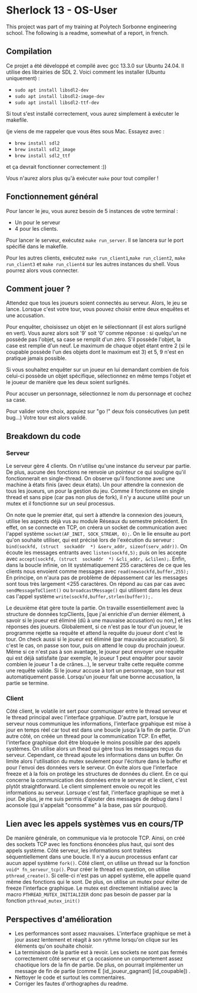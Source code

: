 # Sherlock 13 - OS-User
This project was part of my training at Polytech Sorbonne engineering school. The following is a readme, somewhat of a report, in french.

## Compilation
Ce projet a été développé et compilé avec gcc 13.3.0 sur Ubuntu 24.04. Il utilise des librairies de SDL 2. Voici comment les installer (Ubuntu uniquement) :
 - `sudo apt install libsdl2-dev `
 - `sudo apt install libsdl2-image-dev `
 - `sudo apt install libsdl2-ttf-dev `
 
 Si tout s'est installé correctement, vous aurez simplement à exécuter le makefile.
 
 (je viens de me rappeler que vous êtes sous Mac. Essayez avec :
 - `brew install sdl2`
 - `brew install sdl2_image`
 - `brew install sdl2_ttf`

et ça devrait fonctionner correctement :))

Vous n'aurez alors plus qu'à exécuter `make` pour tout compiler !

## Fonctionnement général
Pour lancer le jeu, vous aurez besoin de 5 instances de votre terminal :
- Un pour le serveur
- 4 pour les clients.

Pour lancer le serveur, exécutez `make run_server`. Il se lancera sur le port spécifié dans le makefile.

Pour les autres clients, exécutez `make run_client1`,`make run_client2`, `make run_client3` et `make run_client4` sur les autres instances du shell. Vous pourrez alors vous connecter.

## Comment jouer ?
Attendez que tous les joueurs soient connectés au serveur.
Alors, le jeu se lance. Lorsque c'est votre tour, vous pouvez choisir entre deux enquêtes et une accusation.

Pour enquêter, choisissez un objet en le sélectionnant (il est alors surligné en vert). Vous aurez alors soit '9' soit '0' comme réponse : si quelqu'un ne possède pas l'objet, sa case se remplit d'un zéro. S'il possède l'objet, la case est remplie d'un neuf. Le maximum de chaque objet étant entre 2 (si le coupable possède l'un des objets dont le maximum est 3) et 5, 9 n'est en pratique jamais possible.

Si vous souhaitez enquêter sur un joueur en lui demandant combien de fois celui-ci possède un objet spécifique, sélectionnez en même temps l'objet et le joueur de manière que les deux soient surlignés.

Pour accuser un personnage, sélectionnez le nom du personnage et cochez sa case.

Pour valider votre choix, appuiez sur "go !" deux fois consécutives (un petit bug...)
Votre tour est alors validé.

## Breakdown du code

### Serveur
Le serveur gère 4 clients. On n'utilise qu'une instance du serveur par partie. De plus, aucune des fonctions ne renvoie un pointeur ce qui souligne qu'il fonctionnerait en single-thread.
On observe qu'il fonctionne avec une machine à états finis (avec deux états). Un pour attendre la connexion de tous les joueurs, un pour la gestion du jeu.
Comme il fonctionne en single thread et sans pipe (car pas non plus de fork), il n'y a aucune utilité pour un mutex et il fonctionne sur un seul processus.

On note que le premier état, qui sert à attendre la connexion des joueurs, utilise les aspects déjà vus au module Réseaux du semestre précédent. En effet, on se connecte en TCP, on créera un socket de communication avec l'appel système `socket(AF_INET, SOCK_STREAM, 0);`.  On le lie ensuite au port qu'on souhaite utiliser, qui est précisé lors de l'exécution du serveur : `bind(sockfd, (struct  sockaddr  *) &serv_addr, sizeof(serv_addr))`.  On écoute les messages entrants avec `listen(sockfd,5);` puis on les accepte avec `accept(sockfd, (struct  sockaddr  *) &cli_addr, &clilen);`. Enfin, dans la boucle infinie, on lit systématiquement 255 caractères de ce que les clients nous envoient comme messages avec `read(newsockfd,buffer,255);` En principe, on n'aura pas de problème de dépassement car les messages sont tous très largement <255 caractères. On répond au cas par cas avec `sendMessageToClient()` ou `broadcastMessage()` qui utilisent dans les deux cas l'appel système `write(sockfd,buffer,strlen(buffer));.`

Le deuxième état gère toute la partie. On travaille essentiellement avec la structure de données tcpClients, [que j'ai enrichie d'un dernier élément, à savoir si le joueur est éliminé (dû à une mauvaise accusation) ou non,] et les réponses des joueurs. Globalement, si ce n'est pas le tour d'un joueur, le programme rejette sa requête et attend la requête du joueur dont c'est le tour. On check aussi si le joueur est éliminé (par mauvaise accusation). Si c'est le cas, on passe son tour, puis on attend le coup du prochain joueur. Même si ce n'est pas à son avantage, le joueur peut envoyer une requête qui est déjà satisfaite (par exemple, le joueur 1 peut enquêter pour savoir combien le joueur 1 a de crânes...), le serveur traîte cette requête comme une requête valide. Si le joueur accuse à tort un personnage, son tour est automatiquement passé. Lorsqu'un joueur fait une bonne accusation, la partie se termine.

### Client
Côté client, le volatile int sert pour communiquer entre le thread serveur et le thread principal avec l'interface grpahique. D'autre part, lorsque le serveur nous communique les informations, l'interface grpahique est mise à jour en temps réel car tout est dans une boucle jusqu'à la fin de partie. D'un autre côté, on créée un thread pour la communication TCP. En effet, l'interface graphique doit être bloquée le moins possible par des appels systèmes. On utilise alors un thead qui gère tous les messages reçus du serveur. Cependant, ce thread ajoute les informations dans un buffer. On limite alors l'utilisation du mutex seulement pour l'écriture dans le buffer et pour l'envoi des données vers le serveur. On évite alors que l'interface freeze et à la fois on protège les structures de données du client. En ce qui concerne la communication des données entre le serveur et le client, c'est plytôt straightforward. Le client simplement envoie ou reçoit les informations au serveur. Lorsuqe c'est fait, l'interface graphique se met à jour. De plus, je me suis permis d'ajouter des messages de debug dans l aconsole (qui s'appelait "consomme" à la base, pas sûr pourquoi).

## Lien avec les appels systèmes vus en cours/TP
De manière générale, on communique via le protocole TCP. Ainsi, on créé des sockets TCP avec les fonctions énoncées plus haut, qui sont des appels système. 
Côté serveur, les informations sont traitées séquentiellement dans une boucle. Il n'y a aucun processus enfant car aucun appel système `fork()`. 
Côté client, on utilise un thread sur la fonction `void* fn_serveur_tcp()`. Pour créer le thread en question, on utilise `pthread_create()`. Si celle-ci n'est pas un appel système, elle appelle quand même des fonctions qui le sont. De plus, on utilise un mutex pour éviter de freeze l'interface graphique. Le mutex est directement initialisé avec la macro `PTHREAD_MUTEX_INITIALIZER` donc pas besoin de passer par la fonction `pthread_mutex_init()`

	 
## Perspectives d'amélioration
- Les performances sont assez mauvaises. L'interface graphique se met à jour assez lentement et réagit à son rythme lorsqu'on clique sur les éléments qu'on souhaite choisir.
- La terminaison de la partie est à revoir. Les sockets ne sont pas fermés correctement côté serveur et ça occasionne un comportement assez chaotique lors de la fin de partie. De plus, on pourrait implémenter un message de fin de partie (comme E [id_joueur_gagnant] [id_coupable]) .
- Nettoyer le code et surtout les commentaires.
- Corriger les fautes d'orthographes du readme.
